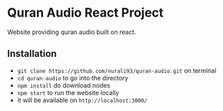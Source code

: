 # Quran Audio React Project
Website providing quran audio built on react.

## Installation
- `git clone https://github.com/nurali93/quran-audio.git` on terminal
- `cd quran-audio` to go into the directory
- `npm install` do download nodes
- `npm start` to run the website locally
- it will be available on `http://localhost:3000/`
